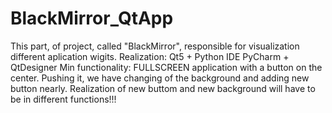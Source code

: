 # BlackMirror_QtApp
This part, of project, called "BlackMirror", responsible for visualization different aplication wigits.
Realization: Qt5 + Python IDE PyCharm + QtDesigner
Min functionality: FULLSCREEN application with a button on the center. Pushing it, we have changing of the background and adding new button nearly. Realization of new buttom and new background will have to be in different functions!!!
